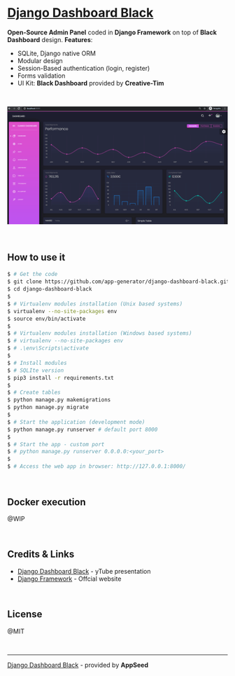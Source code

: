 # [Django Dashboard Black](https://www.youtube.com/watch?v=czv4Ww6rjMU)

**Open-Source Admin Panel** coded in **Django Framework** on top of **Black Dashboard** design. **Features**:

- SQLite, Django native ORM
- Modular design
- Session-Based authentication (login, register)
- Forms validation
- UI Kit: **Black Dashboard** provided by **Creative-Tim**

<br />

![Django Dashboard Black - Open-Source Web App.](https://raw.githubusercontent.com/app-generator/static/master/products/django-dashboard-black-intro.gif)

<br />

## How to use it

```bash
$ # Get the code
$ git clone https://github.com/app-generator/django-dashboard-black.git
$ cd django-dashboard-black
$
$ # Virtualenv modules installation (Unix based systems)
$ virtualenv --no-site-packages env
$ source env/bin/activate
$
$ # Virtualenv modules installation (Windows based systems)
$ # virtualenv --no-site-packages env
$ # .\env\Scripts\activate
$ 
$ # Install modules
$ # SQLIte version
$ pip3 install -r requirements.txt
$
$ # Create tables
$ python manage.py makemigrations
$ python manage.py migrate
$
$ # Start the application (development mode)
$ python manage.py runserver # default port 8000
$
$ # Start the app - custom port 
$ # python manage.py runserver 0.0.0.0:<your_port>
$
$ # Access the web app in browser: http://127.0.0.1:8000/
```

<br />

## Docker execution

@WIP

<br />

## Credits & Links

- [Django Dashboard Black](https://www.youtube.com/watch?v=czv4Ww6rjMU) - yTube presentation
- [Django Framework](https://www.djangoproject.com/) - Offcial website

<br />

## License

@MIT

<br />

---
[Django Dashboard Black](https://www.youtube.com/watch?v=czv4Ww6rjMU) - provided by **AppSeed**
